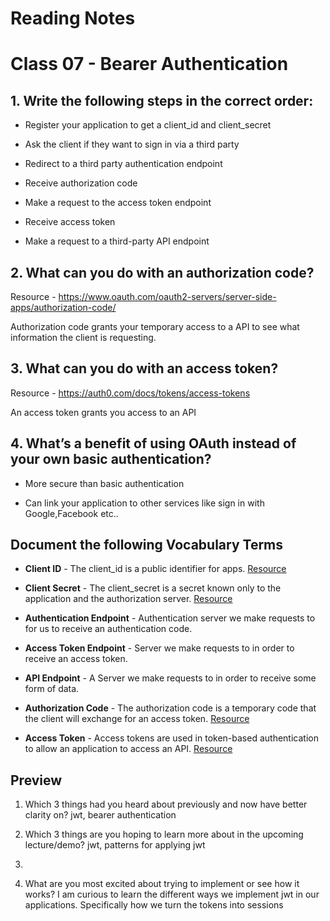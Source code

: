 # Reading Notes

# Class 07 - Bearer Authentication

## 1. Write the following steps in the correct order:

- Register your application to get a client_id and client_secret

- Ask the client if they want to sign in via a third party

- Redirect to a third party authentication endpoint

- Receive authorization code

- Make a request to the access token endpoint

- Receive access token

- Make a request to a third-party API endpoint


## 2. What can you do with an authorization code?

Resource - https://www.oauth.com/oauth2-servers/server-side-apps/authorization-code/

Authorization code grants your temporary access to a API to see what information the client is requesting.

## 3. What can you do with an access token?

Resource - https://auth0.com/docs/tokens/access-tokens

An access token grants you access to an API

## 4. What’s a benefit of using OAuth instead of your own basic authentication?

- More secure than basic authentication

- Can link your application to other services like sign in with Google,Facebook etc..

## Document the following Vocabulary Terms

- **Client ID** - The client_id is a public identifier for apps. [Resource](https://www.oauth.com/oauth2-servers/client-registration/client-id-secret/)

- **Client Secret** - The client_secret is a secret known only to the application and the authorization server. [Resource](https://www.oauth.com/oauth2-servers/client-registration/client-id-secret/)

- **Authentication Endpoint** -  Authentication server we make requests to for us to receive an authentication code. 

- **Access Token Endpoint** - Server we make requests to in order to receive an access token.

- **API Endpoint** - A Server we make requests to in order to receive some form of data.

- **Authorization Code** - The authorization code is a temporary code that the client will exchange for an access token. [Resource](https://www.oauth.com/oauth2-servers/server-side-apps/authorization-code/)

- **Access Token** - Access tokens are used in token-based authentication to allow an application to access an API. [Resource](https://auth0.com/docs/tokens/access-tokens)


## Preview

1. Which 3 things had you heard about previously and now have better clarity on? jwt, bearer authentication

2. Which 3 things are you hoping to learn more about in the upcoming lecture/demo? jwt, patterns for applying jwt
3. 
4. What are you most excited about trying to implement or see how it works? I am curious to learn the different ways we implement jwt in our applications. Specifically how we turn the tokens into sessions
